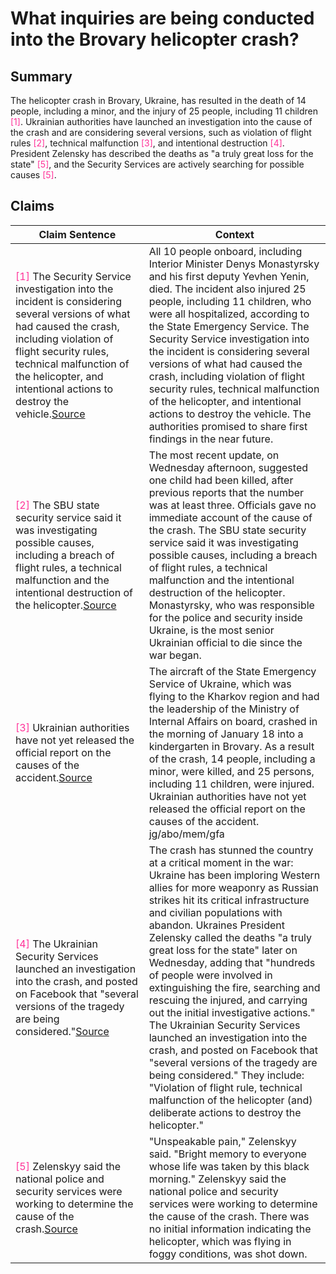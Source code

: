 # What inquiries are being conducted into the Brovary helicopter crash?

## Summary
The helicopter crash in Brovary, Ukraine, has resulted in the death of 14 people, including a minor, and the injury of 25 people, including 11 children <font color=#FF3399>[1]</font>. Ukrainian authorities have launched an investigation into the cause of the crash and are considering several versions, such as violation of flight rules <font color=#FF3399>[2]</font>, technical malfunction <font color=#FF3399>[3]</font>, and intentional destruction <font color=#FF3399>[4]</font>. President Zelensky has described the deaths as "a truly great loss for the state" <font color=#FF3399>[5]</font>, and the Security Services are actively searching for possible causes <font color=#FF3399>[5]</font>.

## Claims
| Claim Sentence | Context |
|---|---|
|<font color=#FF3399>[1]</font> The Security Service investigation into the incident is considering several versions of what had caused the crash, including violation of flight security rules, technical malfunction of the helicopter, and intentional actions to destroy the vehicle.<a href="https://news.yahoo.com/kindergarten-morning-kyiv-suburb-turned-194021274.html" target="_blank">Source</a>| All 10 people onboard, including Interior Minister Denys Monastyrsky and his first deputy Yevhen Yenin, died. The incident also injured 25 people, including 11 children, who were all hospitalized, according to the State Emergency Service. The Security Service investigation into the incident is considering several versions of what had caused the crash, including violation of flight security rules, technical malfunction of the helicopter, and intentional actions to destroy the vehicle. The authorities promised to share first findings in the near future.|
|<font color=#FF3399>[2]</font> The SBU state security service said it was investigating possible causes, including a breach of flight rules, a technical malfunction and the intentional destruction of the helicopter.<a href="https://www.theguardian.com/world/live/2023/jan/18/russia-ukraine-war-live-pressure-mounts-on-germany-to-send-tanks-chancellor-scholz-due-to-speak-in-davos" target="_blank">Source</a>| The most recent update, on Wednesday afternoon, suggested one child had been killed, after previous reports that the number was at least three. Officials gave no immediate account of the cause of the crash. The SBU state security service said it was investigating possible causes, including a breach of flight rules, a technical malfunction and the intentional destruction of the helicopter. Monastyrsky, who was responsible for the police and security inside Ukraine, is the most senior Ukrainian official to die since the war began.|
|<font color=#FF3399>[3]</font> Ukrainian authorities have not yet released the official report on the causes of the accident.<a href="https://www.plenglish.com/news/2023/01/24/pilot-error-caused-ukrainian-helicopters-crash/" target="_blank">Source</a>| The aircraft of the State Emergency Service of Ukraine, which was flying to the Kharkov region and had the leadership of the Ministry of Internal Affairs on board, crashed in the morning of January 18 into a kindergarten in Brovary. As a result of the crash, 14 people, including a minor, were killed, and 25 persons, including 11 children, were injured. Ukrainian authorities have not yet released the official report on the causes of the accident. jg/abo/mem/gfa|
|<font color=#FF3399>[4]</font> The Ukrainian Security Services launched an investigation into the crash, and posted on Facebook that "several versions of the tragedy are being considered."<a href="https://www.cnn.com/2023/01/18/europe/helicopter-crash-ukraine-intl/index.html" target="_blank">Source</a>| The crash has stunned the country at a critical moment in the war: Ukraine has been imploring Western allies for more weaponry as Russian strikes hit its critical infrastructure and civilian populations with abandon. Ukraines President Zelensky called the deaths "a truly great loss for the state" later on Wednesday, adding that "hundreds of people were involved in extinguishing the fire, searching and rescuing the injured, and carrying out the initial investigative actions." The Ukrainian Security Services launched an investigation into the crash, and posted on Facebook that "several versions of the tragedy are being considered." They include: "Violation of flight rule, technical malfunction of the helicopter (and) deliberate actions to destroy the helicopter."|
|<font color=#FF3399>[5]</font> Zelenskyy said the national police and security services were working to determine the cause of the crash.<a href="https://www.usatoday.com/story/news/world/2023/01/18/ukraine-helicopter-crash-kills-top-officials/11073708002/" target="_blank">Source</a>| "Unspeakable pain," Zelenskyy said. "Bright memory to everyone whose life was taken by this black morning." Zelenskyy said the national police and security services were working to determine the cause of the crash. There was no initial information indicating the helicopter, which was flying in foggy conditions, was shot down.|
